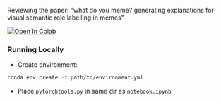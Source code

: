 Reviewing the paper: "what do you meme? generating explanations for visual semantic role labelling in memes"

<a target="_blank" href="https://colab.research.google.com/github/danilotpnta/FACT-project/blob/master/MM.ipynb">
  <img src="https://colab.research.google.com/assets/colab-badge.svg" alt="Open In Colab"/>
</a>


### Running Locally

- Create environment:
```bash
conda env create -f path/to/environment.yml
```
- Place `pytorchtools.py` in same dir as `notebook.ipynb`

